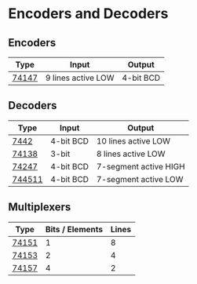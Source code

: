# Encoders and Decoders

## Encoders

| Type                | Input              | Output     |
| ------------------- | ------------------ | ---------- |
| [74147](74147.md)   | 9 lines active LOW | 4-bit BCD  |

## Decoders

| Type                | Input     | Output                |
| ------------------- | --------- | --------------------- |
| [7442](7442.md)     | 4-bit BCD | 10 lines active LOW   |
| [74138](74138.md)   | 3-bit     | 8 lines active LOW    |
| [74247](74247.md)   | 4-bit BCD | 7-segment active HIGH |
| [744511](744511.md) | 4-bit BCD | 7-segment active LOW  |


## Multiplexers

| Type                | Bits / Elements | Lines  |
| ------------------- | --------------- | ------ |
| [74151](74151.md)   | 1               | 8      |
| [74153](74153.md)   | 2               | 4      |
| [74157](74157.md)   | 4               | 2      |
